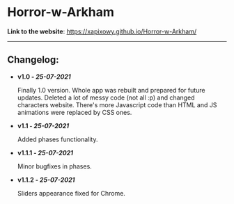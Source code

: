 # Horror-w-Arkham

**Link to the website**: https://xapixowy.github.io/Horror-w-Arkham/

---

## Changelog:

-  **v1.0 - _25-07-2021_**

   Finally 1.0 version. Whole app was rebuilt and prepared for future updates. Deleted a lot of messy code (not all :p) and changed characters website. There's more Javascript code than HTML and JS animations were replaced by CSS ones.

-  **v1.1 - _25-07-2021_**

   Added phases functionality.

-  **v1.1.1 - _25-07-2021_**

   Minor bugfixes in phases.

-  **v1.1.2 - _25-07-2021_**

   Sliders appearance fixed for Chrome.
